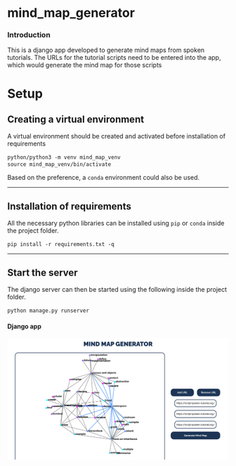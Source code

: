 # mind_map_generator

### Introduction
This is a django app developed to generate mind maps from spoken tutorials. The URLs for the tutorial scripts need to be entered into the app, which would generate the mind map for those scripts

# Setup

## Creating a virtual environment

A virtual environment should be created and activated before installation of requirements

```
python/python3 -m venv mind_map_venv
source mind_map_venv/bin/activate
```

Based on the preference, a `conda` environment could also be used.

---
## Installation of requirements

All the necessary python libraries can be installed using `pip` or `conda` inside the project folder.

```
pip install -r requirements.txt -q
```

---
## Start the server

The django server can then be started using the following inside the project folder.

```
python manage.py runserver
```

#### Django app
<p>
<img src="examples/django_app.png" width"100%">
</p>

